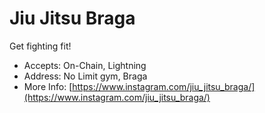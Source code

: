 # Jiu Jitsu Braga

Get fighting fit!

* Accepts: On-Chain, Lightning
* Address:  No Limit gym, Braga
* More Info: [https://www.instagram.com/jiu_jitsu_braga/](https://www.instagram.com/jiu_jitsu_braga/)

